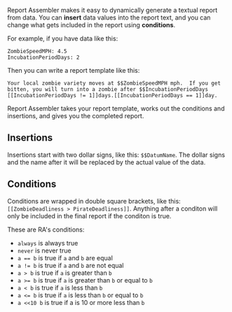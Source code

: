 
Report Assembler makes it easy to dynamically generate a textual report
from data.  You can **insert** data values into the report text, and you
can change what gets included in the report using **conditions**.

For example, if you have data like this:

    ZombieSpeedMPH: 4.5
    IncubationPeriodDays: 2

Then you can write a report template like this:

    Your local zombie variety moves at $$ZombieSpeedMPH mph.  If you get
    bitten, you will turn into a zombie after $$IncubationPeriodDays
    [[IncubationPeriodDays != 1]]days.[[IncubationPeriodDays == 1]]day.

Report Assembler takes your report template, works out the conditions 
and insertions, and gives you the completed report.

Insertions
----------
Insertions start with two dollar signs, like this: `$$DatumName`.  The 
dollar signs and the name after it will be replaced by the actual value 
of the data.

Conditions
----------
Conditions are wrapped in double square brackets, like this: 
`[[ZombieDeadliness > PirateDeadliness]]`.  Anything after a conditon 
will only be included in the final report if the conditon is true.

These are RA's conditions:

* `always` is always true
* `never` is never true
* `a == b` is true if `a` and `b` are equal
* `a != b` is true if `a` and `b` are not equal
* `a > b` is true if `a` is greater than `b`
* `a >= b` is true if `a` is greater than `b` or equal to `b`
* `a < b` is true if `a` is less than `b`
* `a <= b` is true if `a` is less than `b` or equal to `b`
* `a <<10 b` is true if a is 10 or more less than `b`